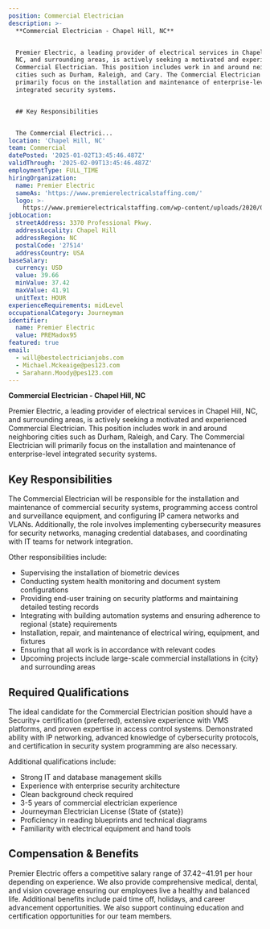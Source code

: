 ```yaml
---
position: Commercial Electrician
description: >-
  **Commercial Electrician - Chapel Hill, NC**


  Premier Electric, a leading provider of electrical services in Chapel Hill,
  NC, and surrounding areas, is actively seeking a motivated and experienced
  Commercial Electrician. This position includes work in and around neighboring
  cities such as Durham, Raleigh, and Cary. The Commercial Electrician will
  primarily focus on the installation and maintenance of enterprise-level
  integrated security systems.


  ## Key Responsibilities


  The Commercial Electrici...
location: 'Chapel Hill, NC'
team: Commercial
datePosted: '2025-01-02T13:45:46.487Z'
validThrough: '2025-02-09T13:45:46.487Z'
employmentType: FULL_TIME
hiringOrganization:
  name: Premier Electric
  sameAs: 'https://www.premierelectricalstaffing.com/'
  logo: >-
    https://www.premierelectricalstaffing.com/wp-content/uploads/2020/05/Premier-Electrical-Staffing-logo.png
jobLocation:
  streetAddress: 3370 Professional Pkwy.
  addressLocality: Chapel Hill
  addressRegion: NC
  postalCode: '27514'
  addressCountry: USA
baseSalary:
  currency: USD
  value: 39.66
  minValue: 37.42
  maxValue: 41.91
  unitText: HOUR
experienceRequirements: midLevel
occupationalCategory: Journeyman
identifier:
  name: Premier Electric
  value: PREMadox95
featured: true
email:
  - will@bestelectricianjobs.com
  - Michael.Mckeaige@pes123.com
  - Sarahann.Moody@pes123.com
---
```




**Commercial Electrician - Chapel Hill, NC**

Premier Electric, a leading provider of electrical services in Chapel Hill, NC, and surrounding areas, is actively seeking a motivated and experienced Commercial Electrician. This position includes work in and around neighboring cities such as Durham, Raleigh, and Cary. The Commercial Electrician will primarily focus on the installation and maintenance of enterprise-level integrated security systems.

## Key Responsibilities

The Commercial Electrician will be responsible for the installation and maintenance of commercial security systems, programming access control and surveillance equipment, and configuring IP camera networks and VLANs. Additionally, the role involves implementing cybersecurity measures for security networks, managing credential databases, and coordinating with IT teams for network integration. 

Other responsibilities include:

- Supervising the installation of biometric devices
- Conducting system health monitoring and document system configurations
- Providing end-user training on security platforms and maintaining detailed testing records
- Integrating with building automation systems and ensuring adherence to regional {state} requirements
- Installation, repair, and maintenance of electrical wiring, equipment, and fixtures
- Ensuring that all work is in accordance with relevant codes
- Upcoming projects include large-scale commercial installations in {city} and surrounding areas

## Required Qualifications

The ideal candidate for the Commercial Electrician position should have a Security+ certification (preferred), extensive experience with VMS platforms, and proven expertise in access control systems. Demonstrated ability with IP networking, advanced knowledge of cybersecurity protocols, and certification in security system programming are also necessary.

Additional qualifications include:

- Strong IT and database management skills
- Experience with enterprise security architecture
- Clean background check required
- 3-5 years of commercial electrician experience
- Journeyman Electrician License (State of {state})
- Proficiency in reading blueprints and technical diagrams
- Familiarity with electrical equipment and hand tools

## Compensation & Benefits

Premier Electric offers a competitive salary range of $37.42-$41.91 per hour depending on experience. We also provide comprehensive medical, dental, and vision coverage ensuring our employees live a healthy and balanced life. Additional benefits include paid time off, holidays, and career advancement opportunities. We also support continuing education and certification opportunities for our team members.